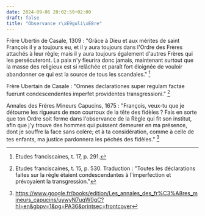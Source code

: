 ```yaml
---
date: 2024-09-06 20:02:59+02:00
draft: false
title: "Observance r\xE9guli\xE8re"
---
```




Frère Ubertin de Casale, 1309 : "Grâce à Dieu et aux mérites de saint François il y a toujours eu, et il y aura toujours dans l'Ordre des Frères attachés à leur règle; mais il y aura toujours également d'autres Frères qui les persécuteront. La paix n'y fleurira donc jamais, maintenant surtout que la masse des religieux est si relâchée et paraît fort éloignée de vouloir abandonner ce qui est la source de tous les scandales." [^1]

[^1]: Etudes franciscaines, t. 17, p. 291.

Frère Ubertain de Casale : "Omnes declarationes super regulam factae fuerunt condescendentes imperfet providentes transgressioni." [^2]

[^2]: Etudes franciscaines, t. 15, p. 530. Traduction : "Toutes les déclarations faites sur la règle étaient condescendantes à l'imperfection et prévoyaient la transgression."


Annales des Frères Mineurs Capucins, 1675 : "François, veux-tu que je détourne les rigueurs de mon courroux de la tête des fidèles ? Fais en sorte que ton Ordre soit ferme dans l'observance de la Règle qui fit son institut, afin que j'y trouve des hommes qui puissent demeurer en ma présence, dont je souffre la face sans colère; et à ta considération, comme à celle de tes enfants, ma justice pardonnera les péchés des fidèles." [^3]

[^3]: https://www.google.fr/books/edition/Les_annales_des_fr%C3%A8res_mineurs_capucins/uywyN7uqW0gC?hl=en&gbpv=1&pg=PA36&printsec=frontcover


